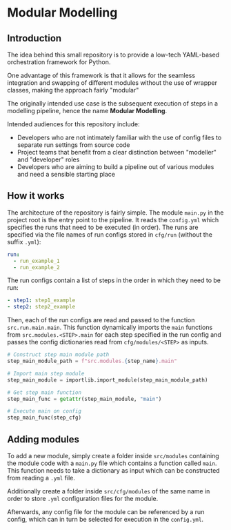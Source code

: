 # Modular Modelling

## Introduction

The idea behind this small repository is to provide a low-tech YAML-based orchestration framework for Python.

One advantage of this framework is that it allows for the seamless integration and swapping of different modules without the use of wrapper classes, making the approach fairly "modular"

The originally intended use case is the subsequent execution of steps in a modelling pipeline, hence the name **Modular Modelling**.

Intended audiences for this repository include:
- Developers who are not intimately familiar with the use of config files to separate run settings from source code
- Project teams that benefit from a clear distinction between "modeller" and "developer" roles
- Developers who are aiming to build a pipeline out of various modules and need a sensible starting place

## How it works

The architecture of the repository is fairly simple.
The module `main.py` in the project root is the entry point to the pipeline.
It reads the `config.yml` which specifies the runs that need to be executed (in order).
The runs are specified via the file names of run configs stored in `cfg/run` (without the suffix `.yml`):
```YAML
run:
  - run_example_1
  - run_example_2
```
The run configs contain a list of steps in the order in which they need to be run:
```YAML
- step1: step1_example
- step2: step2_example
```
Then, each of the run configs are read and passed to the function `src.run.main.main`.
This function dynamically imports the `main` functions from `src.modules.<STEP>.main` for each step specified in the run config
and passes the config dictionaries read from `cfg/modules/<STEP>` as inputs.
```python
# Construct step main module path
step_main_module_path = f"src.modules.{step_name}.main"

# Import main step module
step_main_module = importlib.import_module(step_main_module_path)

# Get step main function
step_main_func = getattr(step_main_module, "main")

# Execute main on config
step_main_func(step_cfg)
```

## Adding modules

To add a new module, simply create a folder inside `src/modules` containing the module code with a `main.py` file which contains a function called `main`. This function needs to take a dictionary as input which can be constructed from reading a `.yml` file.

Additionally create a folder inside `src/cfg/modules` of the same name in order to store `.yml` configuration files for the module.

Afterwards, any config file for the module can be referenced by a run config, which can in turn be selected for execution in the `config.yml`.
